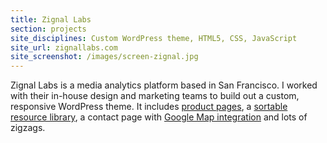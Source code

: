 ```yaml
---
title: Zignal Labs
section: projects
site_disciplines: Custom WordPress theme, HTML5, CSS, JavaScript
site_url: zignallabs.com
site_screenshot: /images/screen-zignal.jpg
---
```


Zignal Labs is a media analytics platform based in San Francisco. I worked with their in-house design and marketing teams to build out a custom, responsive WordPress theme. It includes [product pages](https://zignallabs.com/products/zignal-command-center/), a [sortable resource library](https://zignallabs.com/resources/), a contact page with [Google Map integration](https://zignallabs.com/contact/) and lots of zigzags.